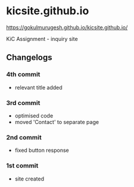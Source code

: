 # kicsite.github.io
https://gokulmurugesh.github.io/kicsite.github.io/

KiC Assignment - inquiry site

## Changelogs
### 4th commit
* relevant title added

### 3rd commit
* optimised code
* moved 'Contact' to separate page

### 2nd commit
* fixed button response

### 1st commit
* site created
